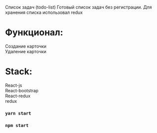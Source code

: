 Список задач (todo-list)
Готовый список задач без регистрации. Для хранения списка использовал redux

# Функционал: 
Создание карточки  <br />
Удаление карточки <br />

# Stack:
React-js<br />
React-bootstrap<br />
React-redux<br />
redux<br />

### `yarn start`
### `npm start`


